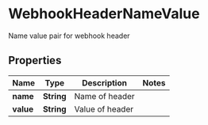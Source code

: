 

# WebhookHeaderNameValue

Name value pair for webhook header
## Properties

Name | Type | Description | Notes
------------ | ------------- | ------------- | -------------
**name** | **String** | Name of header | 
**value** | **String** | Value of header | 



